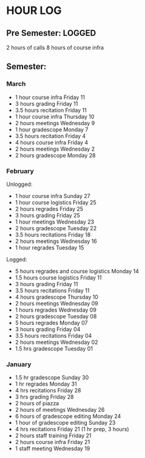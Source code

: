 # HOUR LOG

## Pre Semester: LOGGED
2 hours of calls
8 hours of course infra

## Semester:

### March

* 1 hour     course infra                   Friday 11
* 3 hours    grading                        Friday 11
* 3.5 hours  recitation                     Friday 11
* 1 hour     course infra                   Thursday 10
* 2 hours    meetings                       Wednesday 9
* 1 hour     gradescope                     Monday 7
* 3.5 hours  recitation                     Friday 4
* 4 hours    course infra                   Friday 4
* 2 hours    meetings                       Wednesday 2
* 2 hours    gradescope                     Monday 28

### February
Unlogged:

* 1 hour     course infra                   Sunday 27
* 1 hour     course logistics               Friday 25
* 2 hours    regrades                       Friday 25
* 3 hours    grading                        Friday 25
* 1 hour     meetings                       Wednesday 23
* 2 hours    gradescope                     Tuesday 22
* 3.5 hours  recitations                    Friday 18
* 2 hours    meetings                       Wednesday 16
* 1 hour     regrades                       Tuesday 15

Logged:

* 5 hours    regrades and course logistics  Monday 14
* 1.5 hours  course logistics               Friday 11
* 3 hours    grading                        Friday 11
* 3.5 hours  recitations                    Friday 11
* 4 hours    gradescope                     Thursday 10
* 2 hours    meetings                       Wednesday 09
* 1 hours    regrades                       Wednesday 09
* 2 hours    gradescope                     Tuesday 08
* 5 hours    regrades                       Monday 07
* 3 hours    grading                        Friday 04
* 3.5 hours  recitations                    Friday 04
* 2 hours    meetings                       Wednesday 02
* 1.5 hrs    gradescope                     Tuesday 01

### January

* 1.5 hr gradescope Sunday 30
* 1 hr regrades Monday 31
* 4 hrs recitations Friday 28
* 3 hrs grading Friday 28
* 2 hours of piazza 
* 2 hours of meetings Wednesday 26 
* 6 hours of gradescope editing Monday 24
* 1 hour of gradescope editing Sunday 23
* 4 hrs recitations Friday 21 (1 hr prep, 3 hours)
* 2 hours staff training Friday 21
* 2 hours course infra Friday 21
* 1 staff meeting Wednesday 19
